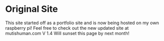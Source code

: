 # Original Site
This site started off as a portfolio site and is now being hosted on my own raspberry pi!
Feel free to check out the new updated site at mutishuman.com
V 1.4
Will sunset this page by next month!
